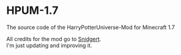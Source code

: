 # HPUM-1.7
The source code of the HarryPotterUniverse-Mod for Minecraft 1.7  

All credits for the mod go to [Snidgert](http://www.minecraftforum.net/members/Snidgert).  
I'm just updating and improving it.
